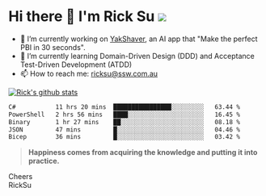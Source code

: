 # Hi there 👋 I'm Rick Su ![](https://komarev.com/ghpvc/?username=ricksu978)
<!--
**ricksu978/ricksu978** is a ✨ _special_ ✨ repository because its `README.md` (this file) appears on your GitHub profile.

Here are some ideas to get you started:
-->
- 🔭 I’m currently working on [YakShaver](https://yakshaver.ai/), an AI app that "Make the perfect PBI in 30 seconds".
- 🌱 I’m currently learning Domain-Driven Design (DDD) and Acceptance Test-Driven Development (ATDD)
- 📫 How to reach me: ricksu@ssw.com.au
<!--
- 👯 I’m looking to collaborate on ...
- 🤔 I’m looking for help with ...
- 💬 Ask me about ...
-->
<!--
- 😄 Pronouns: ...
- ⚡ Fun fact: ...
-->
[![Rick's github stats](https://github-readme-stats.vercel.app/api?username=ricksu978&theme=dark)](https://github.com/ricksu978/ricksu978)

<!--START_SECTION:waka-->

```txt
C#           11 hrs 20 mins  ████████████████░░░░░░░░░   63.44 %
PowerShell   2 hrs 56 mins   ████░░░░░░░░░░░░░░░░░░░░░   16.45 %
Binary       1 hr 27 mins    ██░░░░░░░░░░░░░░░░░░░░░░░   08.18 %
JSON         47 mins         █░░░░░░░░░░░░░░░░░░░░░░░░   04.46 %
Bicep        36 mins         █░░░░░░░░░░░░░░░░░░░░░░░░   03.42 %
```

<!--END_SECTION:waka-->

> **Happiness comes from acquiring the knowledge and putting it into practice.**

Cheers  
RickSu 
